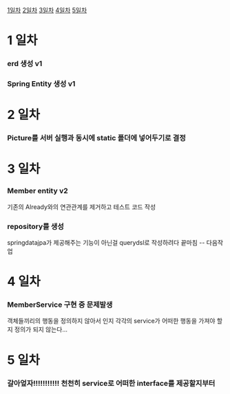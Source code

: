 [1일차](#1-일차)
[2일차](#2-일차)
[3일차](#3-일차)
[4일차](#4-일차)
[5일차](#5-일차)
# 1 일차
### erd 생성 v1
### Spring Entity 생성 v1

# 2 일차
### Picture를 서버 실행과 동시에 static 폴더에 넣어두기로 결정 

# 3 일차
### Member entity v2 
기존의 Already와의 연관관계를 제거하고 테스트 코드 작성
### repository를 생성
springdatajpa가 제공해주는 기능이 아닌걸 querydsl로 작성하려다 끝마침 -- 다음작업

# 4 일차
### MemberService 구현 중 문제발생 
객체들끼리의 행동을 정의하지 않아서 인지 각각의 service가 어떠한 행동을 가져야 할지 정의가 되지 않는다...

# 5 일차 
### 갈아엎자!!!!!!!!!!! 천천히 service로 어떠한 interface를 제공할지부터 
